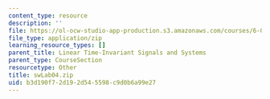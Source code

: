 ```yaml
---
content_type: resource
description: ''
file: https://ol-ocw-studio-app-production.s3.amazonaws.com/courses/6-01sc-introduction-to-electrical-engineering-and-computer-science-i-spring-2011/b3d190f72d192d545598c9d0b6a99e27_swLab04.zip
file_type: application/zip
learning_resource_types: []
parent_title: Linear Time-Invariant Signals and Systems
parent_type: CourseSection
resourcetype: Other
title: swLab04.zip
uid: b3d190f7-2d19-2d54-5598-c9d0b6a99e27
---
```


